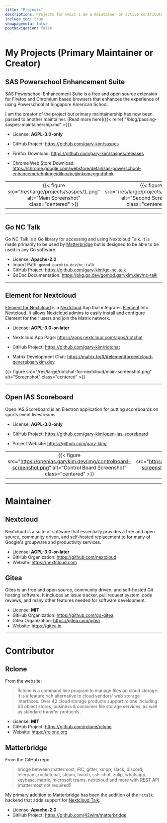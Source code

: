 ```yaml
---
title: "Projects"
descriptions: Projects for which I am a maintainer or active contributor. All the projects in this list are open source.
include_toc: true
showpagemeta: false
postNavigation: false
---
```


# My Projects (Primary Maintainer or Creator)

## SAS Powerschool Enhancement Suite

SAS Powerschool Enhancement Suite is a free and open source extension for Firefox and Chromium based browsers that enhances the experience of using Powerschool at Singapore American School.

I am the creator of the project but primary maintainership has now been passed to another maintainer. [Read more here]({{< relref "/blog/passing-saspes-maintainership.md" >}}).

* License: **AGPL-3.0-only**


* GitHub Project: <https://github.com/gary-kim/saspes>
* Firefox Download: <https://github.com/gary-kim/saspes/releases>
* Chrome Web Store Download: <https://chrome.google.com/webstore/detail/sas-powerschool-enhanceme/ehnkngeidilnoabcjjimkomcggndbhnk>

|       |       |       |
| :---: | :---: | :---: |
| {{< figure src="/res/large/projects/saspes/1.png" alt="Main Screenshot" class="centered" >}} | {{< figure src="/res/large/projects/saspes/2.png" alt="Second Screenshot" class="centered" >}} | {{< figure src="/res/large/projects/saspes/3.png" alt="Third Screenshot" class="centered" >}}

---

## Go NC Talk

Go NC Talk is a Go library for accessing and using Nextcloud Talk. It is made primarily to be used by [Matterbridge](#matterbridge) but is designed to be able to be used in any Go software.

* License: **Apache-2.0**
* Import Path: `gomod.garykim.dev/nc-talk`
* GitHub Project: <https://github.com/gary-kim/go-nc-talk>
* GoDoc Documentation: <https://pkg.go.dev/gomod.garykim.dev/nc-talk>

---
## Element for Nextcloud

[Element for Nextcloud](https://github.com/gary-kim/riotchat) is a [Nextcloud](https://nextcloud.com) App that integrates [Element](https://element.io) into Nextcloud. It allows Nextcloud admins to easily install and configure Element for their users and join the Matrix network.

* License: **AGPL-3.0-or-later**

* Nextcloud App Page: <https://apps.nextcloud.com/apps/riotchat>
* GitHub Project: <https://github.com/gary-kim/riotchat>
* Matrix Development Chat: <https://matrix.to/#/#elementfornextcloud-general:garykim.dev>

{{< figure src="/res/large/riotchat-for-nextcloud/main-screenshot.png" alt="Screenshot" class="centered" >}}

---
## Open IAS Scoreboard

Open IAS Scoreboard is an Electron application for putting scoreboards on sports event livestreams.

* License: **AGPL-3.0-only**


* GitHub Project: <https://github.com/gary-kim/open-ias-scoreboard>
* Project Website: <https://github.com/gary-kim/>

|       |       |
| :---: | :---: |
| {{< figure src="https://openias.garykim.dev/img/controlboard-screenshot.png" alt="Control Board Screenshot" class="centered" >}} | {{< figure src="https://openias.garykim.dev/img/scoreboard-screenshot.png" alt="Scoreboard Screenshot" class="centered" >}} |


---

# Maintainer

## Nextcloud

Nextcloud is a suite of software that essentially provides a free and open source, community driven, and self-hosted replacement to for many of Google's groupware and productivity services.

* License: **AGPL-3.0-or-later**
* GitHub Organization: <https://github.com/nextcloud>
* Website: <https://nextcloud.com>

## Gitea

Gitea is an free and open source, community driven, and self-hosted Git hosting software. It includes an issue tracker, pull request system, code reviews, and many other features needed for software development.

* License: **MIT**
* GitHub Organization: <https://github.com/go-gitea>
* Gitea Organization: <https://gitea.com/gitea>
* Website: <https://gitea.io>

---

# Contributor

## Rclone

From the website:

> Rclone is a command line program to manage files on cloud storage. It is a feature rich alternative to cloud vendors' web storage interfaces. Over 40 cloud storage products support rclone including S3 object stores, business & consumer file storage services, as well as standard transfer protocols.

* License: **MIT**
* GitHub Project: <https://github.com/rclone/rclone>
* Website: <https://rclone.org>

## Matterbridge

From the GitHub repo:

> bridge between mattermost, IRC, gitter, xmpp, slack, discord, telegram, rocketchat, steam, twitch, ssh-chat, zulip, whatsapp, keybase, matrix, microsoft teams, nextcloud and more with REST API (mattermost not required!) 

My primary addition to Matterbridge has been the addition of the `nctalk` backend that adds support for [Nextcloud Talk](https://nextcloud.com/talk/).

* License: **Apache-2.0**
* GitHub Project: <https://github.com/42wim/matterbridge>

